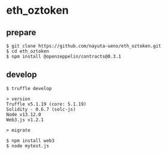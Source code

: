 # eth_oztoken

## prepare

```console
$ git clone https://github.com/nayuta-ueno/eth_oztoken.git
$ cd eth_oztoken
$ npm install @openzeppelin/contracts@0.3.1
```

## develop

```console
$ truffle develop

> version
Truffle v5.1.19 (core: 5.1.19)
Solidity - 0.6.7 (solc-js)
Node v13.12.0
Web3.js v1.2.1

> migrate
```

```console
$ npm install web3
$ node mytest.js
```
